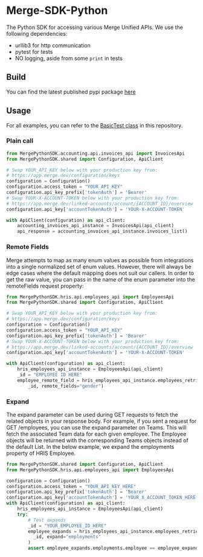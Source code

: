 # Merge-SDK-Python

The Python SDK for accessing various Merge Unified APIs. We use the following dependencies:

* urllib3 for http communication
* pytest for tests
* NO logging, aside from some `print` in tests

## Build

You can find the latest published pypi package [here](https://pypi.org/project/MergePythonSDK/2.1.0/)

## Usage

For all examples, you can refer to the [BasicTest class](/test/basic_test.py) in this
repository.

### Plain call

```python
from MergePythonSDK.accounting.api.invoices_api import InvoicesApi
from MergePythonSDK.shared import Configuration, ApiClient

# Swap YOUR_API_KEY below with your production key from:
# https://app.merge.dev/configuration/keys
configuration = Configuration()
configuration.access_token = "YOUR_API_KEY"
configuration.api_key_prefix['tokenAuth'] = 'Bearer'
# Swap YOUR-X-ACCOUNT-TOKEN below with your production key from:
# https://app.merge.dev/linked-accounts/account/{ACCOUNT_ID}/overview
configuration.api_key['accountTokenAuth'] = 'YOUR-X-ACCOUNT-TOKEN'

with ApiClient(configuration) as api_client:
    accounting_invoices_api_instance = InvoicesApi(api_client)
    api_response = accounting_invoices_api_instance.invoices_list()
```

### Remote Fields

Merge attempts to map as many enum values as possible from integrations into a single normalized set of enum values.
However, there will always be edge cases where the default mapping does not suit our callers. In order to get the raw
value, you can pass in the name of the enum parameter into the remoteFields request property:

```python
from MergePythonSDK.hris.api.employees_api import EmployeesApi
from MergePythonSDK.shared import Configuration, ApiClient

# Swap YOUR_API_KEY below with your production key from:
# https://app.merge.dev/configuration/keys
configuration = Configuration()
configuration.access_token = "YOUR_API_KEY"
configuration.api_key_prefix['tokenAuth'] = 'Bearer'
# Swap YOUR-X-ACCOUNT-TOKEN below with your production key from:
# https://app.merge.dev/linked-accounts/account/{ACCOUNT_ID}/overview
configuration.api_key['accountTokenAuth'] = 'YOUR-X-ACCOUNT-TOKEN'

with ApiClient(configuration) as api_client:
    hris_employees_api_instance = EmployeesApi(api_client)
    _id = "EMPLOYEE ID HERE"
    employee_remote_field = hris_employees_api_instance.employees_retrieve(
        _id, remote_fields="gender")
```

### Expand

The expand parameter can be used during GET requests to fetch the related objects in your response body.
For example, if you sent a request for GET /employees, you can use the expand parameter on Teams. This 
will fetch the associated Team data for each given employee. The Employee objects will be returned with
the corresponding Teams objects instead of the default List<UUID>. In the below example, we expand the 
employments property of HRIS Employee.

```python
from MergePythonSDK.shared import Configuration, ApiClient
from MergePythonSDK.hris.api.employees_api import EmployeesApi

configuration = Configuration()
configuration.access_token = "YOUR_API_KEY_HERE"
configuration.api_key_prefix['tokenAuth'] = 'Bearer'
configuration.api_key['accountTokenAuth'] = 'YOUR_X_ACCOUNT_TOKEN_HERE'
with ApiClient(configuration) as api_client:
    hris_employees_api_instance = EmployeesApi(api_client)
    try:
        # Test expands
        _id = "YOUR_EMPLOYEE_ID_HERE"
        employee_expands = hris_employees_api_instance.employees_retrieve(
          _id, expand="employments"
        )
        assert employee_expands.employments.employee == employee_expands.id
```

